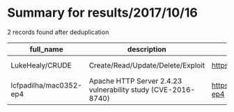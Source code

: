
# Summary for results/2017/10/16
    
2 records found after deduplication

| full_name | description | html_url | matched_list | matched_count | pushed_at | size | stargazers_count | language | forks_count |
|------------------------|---------------------------------------------------------------|-------------------------------------------|----------------|-----------------|---------------------------|--------|--------------------|------------|---------------|
| LukeHealy/CRUDE | Create/Read/Update/Delete/Exploit | https://github.com/LukeHealy/CRUDE | ['exploit'] | 1 | 2017-10-16 03:40:16+00:00 | 2222 | 0 | C | 0 |
| lcfpadilha/mac0352-ep4 | Apache HTTP Server 2.4.23 vulnerability study (CVE-2016-8740) | https://github.com/lcfpadilha/mac0352-ep4 | ['cve-2'] | 1 | 2017-10-16 22:15:59+00:00 | 25 | 1 | Python | 0 |
